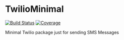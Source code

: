 # TwilioMinimal
[![Build Status](https://travis-ci.com/nikopeikrishvili/TwilioMinimal.svg?branch=master)](https://travis-ci.com/nikopeikrishvili/TwilioMinimal)
[![Coverage](https://codecov.io/gh/nikopeikrishvili/TwilioMinimal/branch/master/graph/badge.svg)](https://codecov.io/gh/nikopeikrishvili/TwilioMinimal)

Minimal Twilio package just for sending SMS Messages

